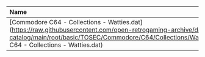 |Name|Size|
|:---|---:|
|[Commodore C64 - Collections - Watties.dat](https://raw.githubusercontent.com/open-retrogaming-archive/dat-catalog/main/root/basic/TOSEC/Commodore/C64/Collections/Watties/Commodore C64 - Collections - Watties.dat)|154327|
